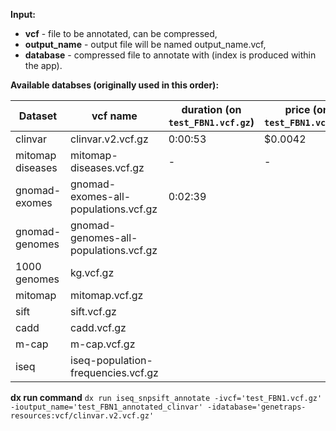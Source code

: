 **Input:**
* **vcf** - file to be annotated, can be compressed,
* **output_name** - output file will be named output_name.vcf,
* **database** - compressed file to annotate with (index is produced within the app).

**Available databses (originally used in this order):**

| Dataset | vcf name | duration (on `test_FBN1.vcf.gz`) | price (on `test_FBN1.vcf.gz`) |
|----|----|----|----|
| clinvar | clinvar.v2.vcf.gz | 0:00:53 | $0.0042 |
| mitomap diseases | mitomap-diseases.vcf.gz | - | - |
| gnomad-exomes | gnomad-exomes-all-populations.vcf.gz | 0:02:39 | |
| gnomad-genomes | gnomad-genomes-all-populations.vcf.gz |   |   |
| 1000 genomes | kg.vcf.gz |   |   |
| mitomap | mitomap.vcf.gz |   |   |
| sift | sift.vcf.gz |   |   |
| cadd | cadd.vcf.gz |   |   |
| m-cap | m-cap.vcf.gz |   |   |
| iseq | iseq-population-frequencies.vcf.gz |   |   |
**dx run command**
`dx run iseq_snpsift_annotate -ivcf='test_FBN1.vcf.gz' -ioutput_name='test_FBN1_annotated_clinvar' -idatabase='genetraps-resources:vcf/clinvar.v2.vcf.gz' `
